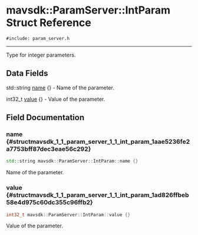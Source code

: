 # mavsdk::ParamServer::IntParam Struct Reference
`#include: param_server.h`

----


Type for integer parameters. 


## Data Fields


std::string [name](#structmavsdk_1_1_param_server_1_1_int_param_1aae5236fe2a7753bff87dec3eae56c292) {} - Name of the parameter.

int32_t [value](#structmavsdk_1_1_param_server_1_1_int_param_1ad826ffbeb58e4d975c60dc355c96ffb2) {} - Value of the parameter.


## Field Documentation


### name {#structmavsdk_1_1_param_server_1_1_int_param_1aae5236fe2a7753bff87dec3eae56c292}

```cpp
std::string mavsdk::ParamServer::IntParam::name {}
```


Name of the parameter.


### value {#structmavsdk_1_1_param_server_1_1_int_param_1ad826ffbeb58e4d975c60dc355c96ffb2}

```cpp
int32_t mavsdk::ParamServer::IntParam::value {}
```


Value of the parameter.


